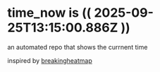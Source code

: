 # time_now is (( 2025-09-25T13:15:00.886Z ))

an automated repo that shows the currnent time

inspired by [breakingheatmap](https://github.com/breakingheatmap/breakingheatmap)
